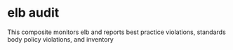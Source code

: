 elb audit
============================
This composite monitors elb and reports best practice violations, standards body policy violations, and inventory
